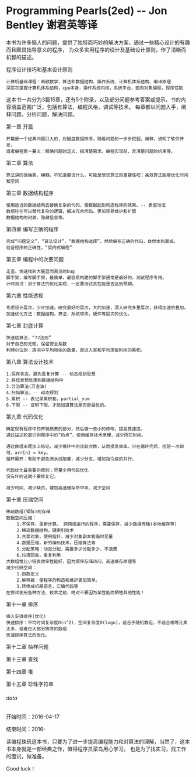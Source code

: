 # Programming Pearls(2ed) -- Jon Bentley 谢君英等译

本书为许多恼人的问题，提供了独特而巧妙的解决方案，通过一些精心设计的有趣而且颇具指导意义的程序，
为众多实用程序的设计及基础设计原则，作了清晰而机智的描述。

程序设计技巧和基本设计原则

	计算机基础课程：离散数学、算法和数据结构、操作系统、计算机体系结构、编译原理
	深层次掌握计算机体系结构，cpu本身，操作系统内核，系统平台，面向对象编程，程序性能

这本书一共分为3篇15章，还有5个附录，以及部分问题参考答案或提示。书的内容涵盖范围广泛，包括有算法，编程风格，调试等技术。
每章都以问题入手，阐释问题，分析问题，解决问题。


第一章 开篇

	开篇是一个经典问题引入的，对磁盘数据排序。随着问题的一步步挖掘、阐释，说明了软件开发，
	或者编程第一要义：精确问题的定义，搞清楚需求。编程实现前，弄清楚问题的约束等。
	
第二章 算法 

	算法讲的很抽象，模糊，不知道要说什么，可能是想说算法的重要性吧：高效算法能够优化时间和空间
	
第三章 数据结构程序

	使用适当的数据结构去替换复杂的代码，使数据起到构造程序的效果。-- 表驱动法
	数组往往可以替代复杂的逻辑，解决冗余代码，更加容易维护和扩展
	数据结构的封装，隐藏信息等。
	
第四章 编写正确的程序

	完成“问题定义”，“算法设计”，“数据结构选择”，然后编写正确的代码，自然水到渠成。
	验证程序的正确性，“契约式编程”
	
第五章 编程中的次要问题
	
	走查。快速找到大量显而易见的bug
	脚手架，编写脚手架，最简单，最容易构建的脚手架通常是最好的，测试程序专用。
	计时测试：对于算法的优化实现，一定要测试其性能是否达到预期。

第六章 性能透视

	考虑设计层次，少许加速，研究最好的层次，大的加速，深入研究多重层次，获得加速的叠加。
	加速优化方法：数据结构，算法，系统软件，硬件等层次的优化。
	
第七章 封底计算

	快速估算法，“72法则”
	对于自己的无知，保留安全系数
	利特尔法则：房间中平均物体的数量，是进入率和平均滞留时间的乘积。

第八章 算法设计技术

	1.保存状态，避免重复计算 -- 动态规划思想
	2.将信息预处理到数据结构中
	3.分治算法(万金油)
	4.扫描算法，-- 动态规划
	5.累积 -- 表记录累积和，partial_sum
	6.下限 -- 证明下限，才能知道算法是否是最优的。

第九章 代码优化

	确定现有程序中的开销昂贵的部分，然后做一些小的修改，提高其速度。
	通过描述轮廓识别程序中的“热点”，使用缓存技术原理，减少所花时间。
	
	通过数组末尾加上标记，减少循环中的比较次数，从而提高效率。只在循环完后，检验一次即可。arr[n] = key。
	循环展开：有助于避免流水线阻塞，减少分支，增加指令级的并行。
	
	代码优化最重要的原则：尽量少用代码优化
	没有坏的话就不要修复它。
	
	减少时间、减少缺页，增加高速缓存命中率、减少空间
	
第十章 压缩空间

	稀疏数组(矩阵)的存储
	数据空间压缩：
		1.不保存，重新计算。	跨网络运行的程序，需要保存，减少数据传输(本地缓存等)
		2.稀疏数据结构，键索引技术
		3.共享对象，使用指针，减少对象副本和临时变量
		4.数据压缩，新的编码技术，压缩算法等
		5.分配策略：动态分配，需要多少分配多少，不浪费
		6.垃圾回收，重复利用
	大数组常比小链表效率性能好，因为顺序存储访问，高速缓存原理等
	减少代码空间：
		1.函数定义
		2.解释器：使程序的构造和维护更加简单。
		3.转换成机器语言，汇编代码等
	在尝试使用各种方法、技术之前，绝对不要因为某性能而牺牲其他性能！
	
第十一章 排序

	插入安排排序(优化)
	快速排序：平均时间复杂度O(n^2)，空间复杂度O(logn)，适合于随机数组，不适合相等元素太多，或者已大部分排序的数组
	快速排序算法的优化。
	
第十二章 抽样问题

	
	
第十三章 查找



第十四章 堆



第十五章 珍珠字符串



###### data
开始时间：2016-04-17

结束时间：2016-

读编程珠玑这本书，只要为了进一步提高编程能力和对算法的理解，当然了，这本书本身就是一部经典之作，值得程序员菜鸟用心学习。
也是为了找实习，找工作的面试，做准备。

Good luck！